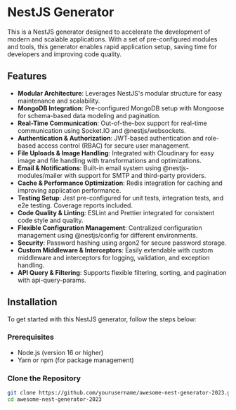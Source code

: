 # NestJS Generator

This is a NestJS generator designed to accelerate the development of modern and scalable applications. With a set of pre-configured modules and tools, this generator enables rapid application setup, saving time for developers and improving code quality.

## Features

- **Modular Architecture**: Leverages NestJS's modular structure for easy maintenance and scalability.
- **MongoDB Integration**: Pre-configured MongoDB setup with Mongoose for schema-based data modeling and pagination.
- **Real-Time Communication**: Out-of-the-box support for real-time communication using Socket.IO and @nestjs/websockets.
- **Authentication & Authorization**: JWT-based authentication and role-based access control (RBAC) for secure user management.
- **File Uploads & Image Handling**: Integrated with Cloudinary for easy image and file handling with transformations and optimizations.
- **Email & Notifications**: Built-in email system using @nestjs-modules/mailer with support for SMTP and third-party providers.
- **Cache & Performance Optimization**: Redis integration for caching and improving application performance.
- **Testing Setup**: Jest pre-configured for unit tests, integration tests, and e2e testing. Coverage reports included.
- **Code Quality & Linting**: ESLint and Prettier integrated for consistent code style and quality.
- **Flexible Configuration Management**: Centralized configuration management using @nestjs/config for different environments.
- **Security**: Password hashing using argon2 for secure password storage.
- **Custom Middleware & Interceptors**: Easily extendable with custom middleware and interceptors for logging, validation, and exception handling.
- **API Query & Filtering**: Supports flexible filtering, sorting, and pagination with api-query-params.

## Installation

To get started with this NestJS generator, follow the steps below:

### Prerequisites

- Node.js (version 16 or higher)
- Yarn or npm (for package management)

### Clone the Repository

```bash
git clone https://github.com/yourusername/awesome-nest-generator-2023.git
cd awesome-nest-generator-2023
